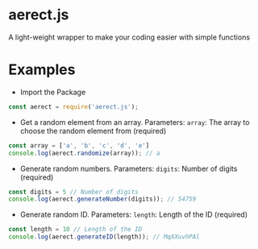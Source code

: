 # aerect.js
A light-weight wrapper to make your coding easier with simple functions

# Examples
- Import the Package
```js
const aerect = require('aerect.js');
```
- Get a random element from an array. Parameters: `array`: The array to choose the random element from (required)
```js
const array = ['a', 'b', 'c', 'd', 'e']
console.log(aerect.randomize(array)); // a
```
- Generate random numbers. Parameters: `digits`: Number of digits (required)
```js
const digits = 5 // Number of digits
console.log(aerect.generateNumber(digits)); // 54759
```
- Generate random ID. Parameters: `length`: Length of the ID (required)
```js
const length = 10 // Length of the ID
console.log(aerect.generateID(length)); // MqXXuvhPAl
```
